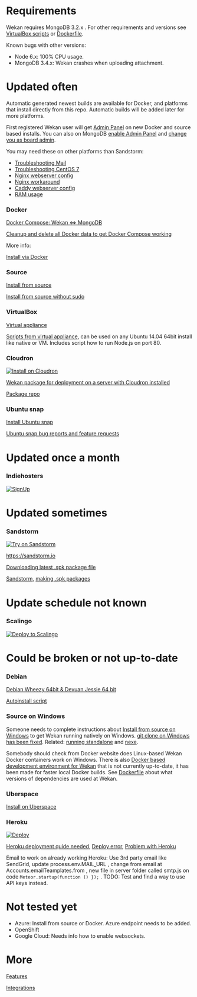 # Requirements

Wekan requires MongoDB 3.2.x . For other requirements and versions see [VirtualBox scripts](https://github.com/wekan/wekan-maintainer/tree/master/virtualbox) or [Dockerfile](https://github.com/wekan/wekan/blob/devel/Dockerfile).

Known bugs with other versions:
- Node 6.x: 100% CPU usage.
- MongoDB 3.4.x: Wekan crashes when uploading attachment.

# Updated often

Automatic generated newest builds are available for Docker, and platforms that
install directly from this repo. Automatic builds will be added later for more
platforms.

First registered Wekan user will get [Admin Panel](https://github.com/wekan/wekan/wiki/Features) on new
Docker and source based installs. You can also on MongoDB 
[enable Admin Panel](https://github.com/wekan/wekan/blob/devel/CHANGELOG.md#v0111-rc2-2017-03-05-wekan-prerelease) and [change you as board admin](https://github.com/wekan/wekan/issues/1060#issuecomment-310545976).

You may need these on other platforms than Sandstorm:
* [Troubleshooting Mail](https://github.com/wekan/wekan/wiki/Troubleshooting-Mail)
* [Troubleshooting CentOS 7](https://github.com/wekan/wekan/issues/718)
* [Nginx webserver config](https://github.com/wekan/wekan/wiki/Nginx-Webserver-Config)
* [Nginx workaround](https://github.com/wekan/wekan/issues/1015)
* [Caddy webserver config](https://github.com/wekan/wekan/wiki/Caddy-Webserver-Config)
* [RAM usage](https://github.com/wekan/wekan/issues/1088#issuecomment-311843230)

### Docker

[Docker Compose: Wekan <=> MongoDB](https://github.com/wekan/wekan-mongodb)

[Cleanup and delete all Docker data to get Docker Compose working](https://github.com/wekan/wekan/issues/985)

More info:

[Install via Docker](https://github.com/wekan/wekan/wiki/Docker)

### Source

[Install from source][install_source]

[Install from source without sudo](https://github.com/wekan/wekan/wiki/Install-source-without-sudo-on-Linux)

### VirtualBox

[Virtual appliance](https://github.com/wekan/wekan/wiki/virtual-appliance)

[Scripts from virtual appliance](https://github.com/wekan/wekan-maintainer/tree/master/virtualbox), can be used on any Ubuntu 14.04 64bit install like native or VM. Includes script how to run Node.js on port 80.

### Cloudron

[![Install on Cloudron][cloudron_button]][cloudron_install]

[Wekan package for deployment on a server with Cloudron installed](https://cloudron.io/store/io.wekan.cloudronapp.html)

[Package repo](https://git.cloudron.io/cloudron/wekan-app)

### Ubuntu snap

[Install Ubuntu snap](https://github.com/wekan/wekan-snap/wiki/Install)

[Ubuntu snap bug reports and feature requests](https://github.com/wekan/wekan-snap/issues)

# Updated once a month

### Indiehosters

[![SignUp][indiehosters_button]][indiehosters_saas]

# Updated sometimes

### Sandstorm

[![Try on Sandstorm][sandstorm_button]][sandstorm_appdemo]

https://sandstorm.io

[Downloading latest .spk package file](https://github.com/wekan/wekan/issues/998)

[Sandstorm](https://sandstorm.io), [making .spk packages](https://github.com/wekan/wekan/issues/823)

# Update schedule not known

### Scalingo

[![Deploy to Scalingo][scalingo_button]][scalingo_deploy]

# Could be broken or not up-to-date

### Debian

[Debian Wheezy 64bit & Devuan Jessie 64 bit][debian_wheezy_devuan_jessie]

[Autoinstall script][autoinstall]

### Source on Windows

Someone needs to complete instructions about [Install from source on Windows][installsource_windows] to get Wekan running natively on Windows. [git clone on Windows has been fixed](https://github.com/wekan/wekan/issues/977). Related: [running standalone](https://github.com/wekan/wekan/issues/883) and [nexe](https://github.com/wekan/wekan/issues/710).

Somebody should check from Docker website does Linux-based Wekan Docker containers work on Windows. There is also [Docker based development environment for Wekan](https://github.com/wekan/wekan-dev) that is not currently up-to-date, it has been made for faster local Docker builds. See [Dockerfile](https://github.com/wekan/wekan/blob/devel/Dockerfile) about what versions of dependencies are used at Wekan.

### Uberspace

[Install on Uberspace](https://github.com/wekan/wekan/wiki/Install-latest-Wekan-release-on-Uberspace)

### Heroku 

[![Deploy][heroku_button]][heroku_deploy]

[Heroku deployment quide needed](https://github.com/wekan/wekan/issues/693), [Deploy error](https://github.com/wekan/wekan/issues/638), [Problem with Heroku](https://github.com/wekan/wekan/issues/532)

Email to work on already working Heroku: Use 3rd party email like SendGrid, update process.env.MAIL_URL ,
change from email at Accounts.emailTeamplates.from , new file in server folder called smtp.js on code
`Meteor.startup(function () });` . TODO: Test and find a way to use API keys instead.

# Not tested yet

* Azure: Install from source or Docker. Azure endpoint needs to be added.
* OpenShift
* Google Cloud: Needs info how to enable websockets.

[install_source]: https://github.com/wekan/wekan/wiki/Install-and-Update#install-manually-from-source
[installsource_windows]: https://github.com/wekan/wekan/wiki/Install-Wekan-from-source-on-Windows
[cloudron_button]: https://cloudron.io/img/button.svg
[cloudron_install]: https://cloudron.io/button.html?app=io.wekan.cloudronapp
[docker_image]: https://hub.docker.com/r/wekanteam/wekan/
[heroku_button]: https://www.herokucdn.com/deploy/button.png
[heroku_deploy]: https://heroku.com/deploy?template=https://github.com/wekan/wekan/tree/master
[indiehosters_button]: https://indie.host/signup.png
[indiehosters_saas]: https://indiehosters.net/shop/product/wekan-20
[sandstorm_button]: https://img.shields.io/badge/try-Wekan%20on%20Sandstorm-783189.svg
[sandstorm_appdemo]: https://demo.sandstorm.io/appdemo/m86q05rdvj14yvn78ghaxynqz7u2svw6rnttptxx49g1785cdv1h
[scalingo_button]: https://cdn.scalingo.com/deploy/button.svg
[scalingo_deploy]: https://my.scalingo.com/deploy?source=https://github.com/wekan/wekan#master
[wekan_mongodb]: https://github.com/wekan/wekan-mongodb
[wekan_postgresql]: https://github.com/wekan/wekan-postgresql
[wekan_cleanup]: https://github.com/wekan/wekan-cleanup
[wekan_logstash]: https://github.com/wekan/wekan-logstash
[autoinstall]: https://github.com/wekan/wekan-autoinstall
[autoinstall_issue]: https://github.com/anselal/wekan/issues/18
[debian_wheezy_devuan_jessie]: https://github.com/wekan/sps

# More

[Features](https://github.com/wekan/wekan/wiki/Features)

[Integrations](https://github.com/wekan/wekan/wiki/Integrations)